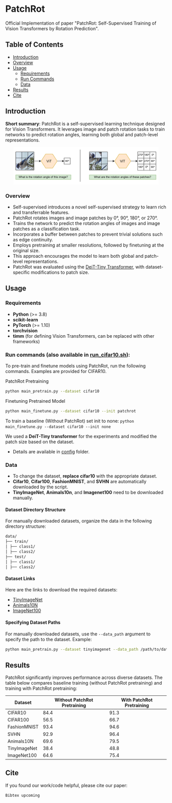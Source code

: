 # PatchRot
Official Implementation of paper "PatchRot: Self-Supervised Training of Vision Transformers by Rotation Prediction". <br>

## Table of Contents
- [Introduction](#introduction)
- [Overview](#overview)
- [Usage](#usage)
  - [Requirements](#requirements)
  - [Run Commands](#run-commands)
  - [Data](#data)
- [Results](#results)
- [Cite](#cite)

## Introduction
**Short summary**: PatchRot is a self-supervised learning technique designed for Vision Transformers. It leverages image and patch rotation tasks to train networks to predict rotation angles, learning both global and patch-level representations.
<p align="center">
<img src="/figures/Toy.jpg" width="90%"></img>
</p>

### Overview
- Self-supervised introduces a novel self-supervised strategy to learn rich and transferrable features.
- PatchRot rotates images and image patches by 0°, 90°, 180°, or 270°.
- Trains the network to predict the rotation angles of images and image patches as a classification task.
- Incorporates a buffer between patches to prevent trivial solutions such as edge continuity.
- Employs pretraining at smaller resolutions, followed by finetuning at the original size.
- This approach encourages the model to learn both global and patch-level representations.
- PatchRot was evaluated using the [DeiT-Tiny Transformer](https://arxiv.org/abs/2012.12877), with dataset-specific modifications to patch size.

## Usage
### Requirements
- **Python** (>= 3.8)
- **scikit-learn**
- **PyTorch** (>= 1.10)
- **torchvision**
- **timm** (for defining Vision Transformers, can be replaced with other frameworks)

### Run commands (also available in <a href="run_cifar10.sh">run_cifar10.sh</a>):
To pre-train and finetune models using PatchRot, run the following commands. Examples are provided for CIFAR10.

PatchRot Pretraining
```bash
python main_pretrain.py --dataset cifar10
```
Finetuning Pretrained Model
```bash
python main_finetune.py --dataset cifar10 --init patchrot
```
To train a baseline (Without PatchRot) set init to none: `python main_finetune.py --dataset cifar10 --init none`

We used a **DeiT-Tiny transformer** for the experiments and modified the patch size based on the dataset.
- Details are available in <a href="https://github.com/s-chh/PatchRot/tree/main/config">config</a> folder.

### Data
- To change the dataset, **replace cifar10** with the appropriate dataset. <br>
- **Cifar10**, **Cifar100**, **FashionMNIST**, and **SVHN** are automatically downloaded by the script.
- **TinyImageNet**, **Animals10n**, and **Imagenet100** need to be downloaded manually.
#### Dataset Directory Structure
For manually downloaded datasets, organize the data in the following directory structure:
```
data/
├── train/
│ ├── class1/
│ ├── class2/
├── test/
│ ├── class1/
│ ├── class2/
```
#### Dataset Links
Here are the links to download the required datasets:
- [TinyImageNet](http://cs231n.stanford.edu/tiny-imagenet-200.zip)  
- [Animals10N](https://dm.kaist.ac.kr/datasets/animal-10n/)  
- [ImageNet100](https://www.kaggle.com/datasets/ambityga/imagenet100)  

#### Specifying Dataset Paths
For manually downloaded datasets, use the `--data_path` argument to specify the path to the dataset. Example:
```bash
python main_pretrain.py --dataset tinyimagenet --data_path /path/to/data
```

## Results
PatchRot significantly improves performance across diverse datasets. The table below compares baseline training (without PatchRot pretraining) and training with PatchRot pretraining:

| Dataset         | Without PatchRot Pretraining | With PatchRot Pretraining |
|------------------|------------------------------|----------------------------|
| CIFAR10          | 84.4                         | 91.3                       |
| CIFAR100         | 56.5                         | 66.7                       |
| FashionMNIST     | 93.4                         | 94.6                       |
| SVHN             | 92.9                         | 96.4                       |
| Animals10N       | 69.6                         | 79.5                       |
| TinyImageNet     | 38.4                         | 48.8                       |
| ImageNet100      | 64.6                         | 75.4                       |


## Cite
If you found our work/code helpful, please cite our paper:
```
Bibtex upcoming
```
